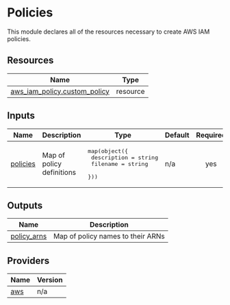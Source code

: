 <!-- BEGIN_TF_DOCS -->
# Policies

This module declares all of the resources necessary to create AWS IAM policies.



## Resources

| Name | Type |
|------|------|
| [aws_iam_policy.custom_policy](https://registry.terraform.io/providers/hashicorp/aws/latest/docs/resources/iam_policy) | resource |
## Inputs

| Name | Description | Type | Default | Required |
|------|-------------|------|---------|:--------:|
| <a name="input_policies"></a> [policies](#input\_policies) | Map of policy definitions | <pre>map(object({<br>    description = string<br>    filename    = string<br>  }))</pre> | n/a | yes |
## Outputs

| Name | Description |
|------|-------------|
| <a name="output_policy_arns"></a> [policy\_arns](#output\_policy\_arns) | Map of policy names to their ARNs |
## Providers

| Name | Version |
|------|---------|
| <a name="provider_aws"></a> [aws](#provider\_aws) | n/a |

<!-- END_TF_DOCS -->    
